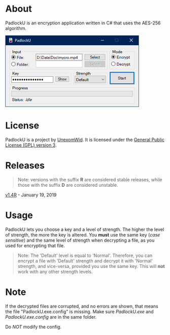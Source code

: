 # About

PadlockU is an encryption application written in C# that uses the AES-256 algorithm.

![UI](img/ui.png)

# License

PadlockU is a project by [UnexomWid](http://unexomwid.github.io). It is licensed under the [General Public License (GPL) version 3](https://www.gnu.org/licenses/gpl-3.0.en.html).

# Releases

>Note: versions with the suffix **R** are considered stable releases, while those with the suffix **D** are considered unstable.

[v1.4R](https://github.com/UnexomWid/PadlockU/releases/tag/v1.4R) - January 19, 2019

# Usage

PadlockU lets you choose a key and a level of strength. The higher the level of strength, the more the key is altered.
You **must** use the same key (*case sensitive*) and the same level of strength when decrypting a file, as you used for encrypting that file.
>Note: The 'Default' level is equal to 'Normal'. Therefore, you can encrypt a file with 'Default' strength and decrypt it with 'Normal' strength, and vice-versa, provided you use the same key.
>This will **not** work with any other strength levels.

# Note

If the decrypted files are corrupted, and no errors are shown, that means the file "PadlockU.exe.config" is missing. Make sure *PadlockU.exe* and *PadlockU.exe.config* are in the same folder.

Do *NOT* modify the config.